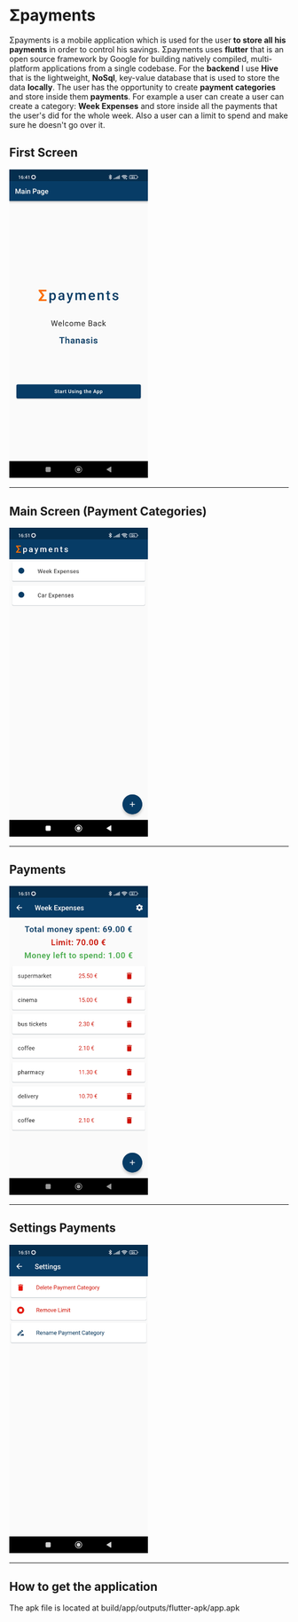 # Σpayments
Σpayments is a mobile application which is used for the user **to store all his payments** in order to control his savings. Σpayments uses **flutter** that is an open source framework by Google for building natively compiled, multi-platform applications from a single codebase. For the **backend** I use **Hive** that is the lightweight, **NoSql**, key-value database that is used to store the data **locally**.
The user has the opportunity to create **payment categories** and store inside them **payments**. For example a user can create a user can create a category: **Week Expenses** and store inside all the payments that the user's did for the whole week. Also a user can a limit to spend and  make sure he doesn't go over it.

## First Screen
<img src="spayments/README_assets/first.jpg" alt="First Screen" width="250"/>
<hr>

## Main Screen (Payment Categories)
<img src="spayments/README_assets/categories.jpg" alt="Payment Categories" width="250"/> 
<hr>

## Payments
<img src="spayments/README_assets/payments.jpg" alt="Payments" width="250"/> 
<hr>

## Settings Payments
<img src="spayments/README_assets/settings.jpg" alt="First Screen" width="250"/> 
<hr>

## How to get the application
The apk file is located at build/app/outputs/flutter-apk/app.apk